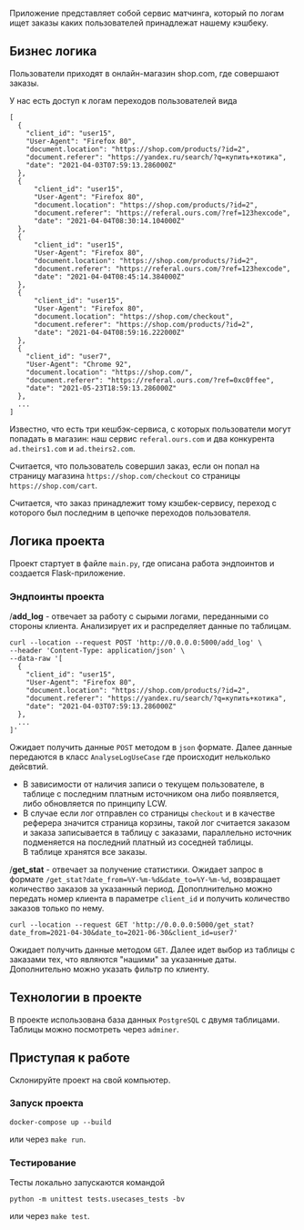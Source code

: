 Приложение представляет собой сервис матчинга, который по логам ищет заказы каких пользователей принадлежат нашему кэшбеку.

## Бизнес логика  
Пользователи приходят в онлайн-магазин shop.com, где совершают заказы.

У нас есть доступ к логам переходов пользователей вида
```
[
  {
	"client_id": "user15",
    "User-Agent": "Firefox 80",
	"document.location": "https://shop.com/products/?id=2",
	"document.referer": "https://yandex.ru/search/?q=купить+котика",
	"date": "2021-04-03T07:59:13.286000Z"
  },
  {
      "client_id": "user15",
      "User-Agent": "Firefox 80",
      "document.location": "https://shop.com/products/?id=2",
      "document.referer": "https://referal.ours.com/?ref=123hexcode",
      "date": "2021-04-04T08:30:14.104000Z"
  },
  {
      "client_id": "user15",
      "User-Agent": "Firefox 80",
      "document.location": "https://shop.com/products/?id=2",
      "document.referer": "https://referal.ours.com/?ref=123hexcode",
      "date": "2021-04-04T08:45:14.384000Z"
  },
  {
      "client_id": "user15",
      "User-Agent": "Firefox 80",
      "document.location": "https://shop.com/checkout",
      "document.referer": "https://shop.com/products/?id=2",
      "date": "2021-04-04T08:59:16.222000Z"
  },
  {
	"client_id": "user7",
	"User-Agent": "Chrome 92",
	"document.location": "https://shop.com/",
	"document.referer": "https://referal.ours.com/?ref=0xc0ffee",
	"date": "2021-05-23T18:59:13.286000Z"
  },
  ...
]
```

Известно, что есть три кешбэк-сервиса, с которых пользователи могут попадать в магазин: наш сервис `referal.ours.com` и два конкурента `ad.theirs1.com` и `ad.theirs2.com`.

Считается, что пользователь совершил заказ, если он попал на страницу магазина `https://shop.com/checkout` со страницы `https://shop.com/cart`.

Считается, что заказ принадлежит тому кэшбек-сервису, переход с которого был последним в цепочке переходов пользователя.


## Логика проекта
Проект стартует в файле `main.py`, где описана работа эндпоинтов и создается Flask-приложение.

### Эндпоинты проекта
/**add_log** - отвечает за работу с сырыми логами, переданными со стороны клиента. Анализирует их и распределяет данные по таблицам.
```
curl --location --request POST 'http://0.0.0.0:5000/add_log' \
--header 'Content-Type: application/json' \
--data-raw '[
  {
	"client_id": "user15",
    "User-Agent": "Firefox 80",
	"document.location": "https://shop.com/products/?id=2",
	"document.referer": "https://yandex.ru/search/?q=купить+котика",
	"date": "2021-04-03T07:59:13.286000Z"
  },
  ...
]'
```
Ожидает получить данные `POST` методом в `json` формате. Далее данные передаются в класс `AnalyseLogUseCase` где происходит нельколько дейсвтий.
* В зависимости от наличия записи о текущем пользователе, в таблице с последним платным источником она либо появляется, либо обновляется по принципу LCW.
* В случае если лог отправлен со страницы `checkout` и в качестве реферера значится страница корзины, такой лог считается заказом и заказа записывается в таблицу с заказами, параллельно источник подменяется на последний платный из соседней таблицы.  
В таблице хранятся все заказы.

/**get_stat** - отвечает за получение статистики. Ожидает запрос в формате `/get_stat?date_from=%Y-%m-%d&date_to=%Y-%m-%d`, возвращает количество заказов за указанный период. Допоплнительно можно передать номер клиента в параметре `client_id` и получить количество заказов только по нему.
```
curl --location --request GET 'http://0.0.0.0:5000/get_stat?date_from=2021-04-30&date_to=2021-06-30&client_id=user7'
```

Ожидает получить данные методом `GET`. Далее идет выбор из таблицы с заказами тех, что являются "нашими" за указанные даты. Дополнительно можно указать фильтр по клиенту.

## Технологии в проекте
В проекте использована база данных `PostgreSQL` с двумя таблицами. Таблицы можно посмотреть через `adminer`.

## Приступая к работе
Склонируйте проект на свой компьютер.

### Запуск проекта
```shell script
docker-compose up --build
```
 или через `make run`.

### Тестирование
Тесты локально запускаются командой
```shell script
python -m unittest tests.usecases_tests -bv
```

или через `make test`.